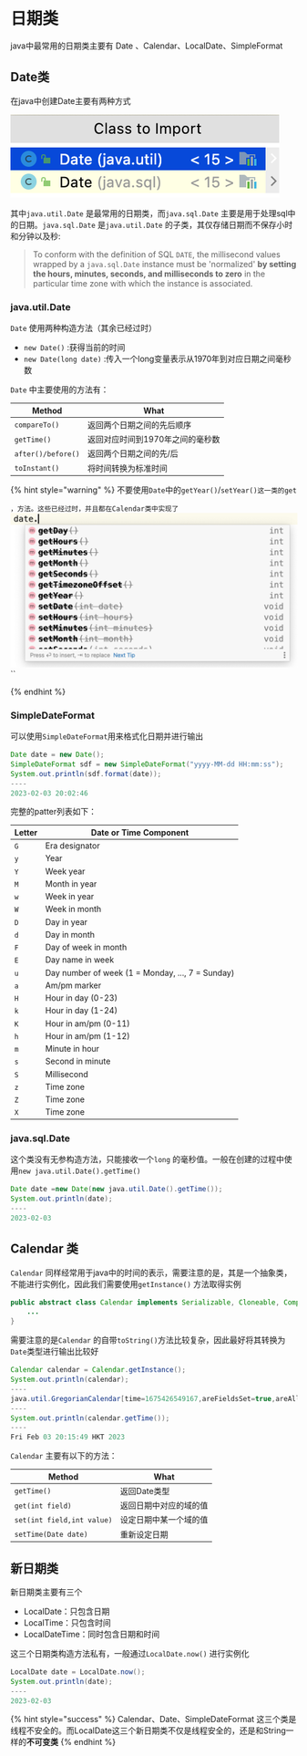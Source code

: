# 日期类

java中最常用的日期类主要有 Date 、Calendar、LocalDate、SimpleFormat

## Date类

在java中创建Date主要有两种方式

![](<.gitbook/assets/截屏2023-02-03 下午7.14.37.png>)

其中`java.util.Date` 是最常用的日期类，而`java.sql.Date` 主要是用于处理sql中的日期。`java.sql.Date` 是`java.util.Date` 的子类，其仅存储日期而不保存小时和分钟以及秒:

> To conform with the definition of SQL `DATE`, the millisecond values wrapped by a `java.sql.Date` instance must be 'normalized' **by setting the hours, minutes, seconds, and milliseconds to zero** in the particular time zone with which the instance is associated.

### java.util.Date

`Date` 使用两种构造方法（其余已经过时）

* `new Date()` :获得当前的时间
* `new Date(long date)` :传入一个long变量表示从1970年到对应日期之间毫秒数

`Date` 中主要使用的方法有：

| Method             | What               |
| ------------------ | ------------------ |
| `compareTo()`      | 返回两个日期之间的先后顺序      |
| `getTime()`        | 返回对应时间到1970年之间的毫秒数 |
| `after()/before()` | 返回两个日期之间的先/后       |
| `toInstant()`      | 将时间转换为标准时间         |

{% hint style="warning" %}
不要使用`Date`中的`getYear()`/`setYear()这一类的get`

`，方法。这些已经过时，并且都在Calendar类中实现了`<img src=".gitbook/assets/截屏2023-02-03 下午7.51.34.png" alt="" data-size="original"> ``&#x20;


{% endhint %}

### SimpleDateFormat

可以使用`SimpleDateFormat`用来格式化日期并进行输出

```java
Date date = new Date();
SimpleDateFormat sdf = new SimpleDateFormat("yyyy-MM-dd HH:mm:ss");
System.out.println(sdf.format(date));
----
2023-02-03 20:02:46
```

完整的patter列表如下：

| Letter | Date or Time Component                           |
| ------ | ------------------------------------------------ |
| `G`    | Era designator                                   |
| `y`    | Year                                             |
| `Y`    | Week year                                        |
| `M`    | Month in year                                    |
| `w`    | Week in year                                     |
| `W`    | Week in month                                    |
| `D`    | Day in year                                      |
| `d`    | Day in month                                     |
| `F`    | Day of week in month                             |
| `E`    | Day name in week                                 |
| `u`    | Day number of week (1 = Monday, ..., 7 = Sunday) |
| `a`    | Am/pm marker                                     |
| `H`    | Hour in day (0-23)                               |
| `k`    | Hour in day (1-24)                               |
| `K`    | Hour in am/pm (0-11)                             |
| `h`    | Hour in am/pm (1-12)                             |
| `m`    | Minute in hour                                   |
| `s`    | Second in minute                                 |
| `S`    | Millisecond                                      |
| `z`    | Time zone                                        |
| `Z`    | Time zone                                        |
| `X`    | Time zone                                        |

### java.sql.Date

这个类没有无参构造方法，只能接收一个`long` 的毫秒值。一般在创建的过程中使用`new java.util.Date().getTime()`

```java
Date date =new Date(new java.util.Date().getTime());
System.out.println(date);
----
2023-02-03
```

## Calendar 类

`Calendar` 同样经常用于java中的时间的表示，需要注意的是，其是一个抽象类，不能进行实例化，因此我们需要使用`getInstance()` 方法取得实例

```java
public abstract class Calendar implements Serializable, Cloneable, Comparable<Calendar> {
    ...
}
```

需要注意的是`Calendar` 的自带`toString()`方法比较复杂，因此最好将其转换为`Date`类型进行输出比较好

```java
Calendar calendar = Calendar.getInstance();
System.out.println(calendar);
----
java.util.GregorianCalendar[time=1675426549167,areFieldsSet=true,areAllFieldsSet=true,lenient=true,zone=sun.util.calendar.ZoneInfo[id="Asia/Hong_Kong",offset=28800000,dstSavings=0,useDaylight=false,transitions=71,lastRule=null],firstDayOfWeek=1,minimalDaysInFirstWeek=1,ERA=1,YEAR=2023,MONTH=1,WEEK_OF_YEAR=5,WEEK_OF_MONTH=1,DAY_OF_MONTH=3,DAY_OF_YEAR=34,DAY_OF_WEEK=6,DAY_OF_WEEK_IN_MONTH=1,AM_PM=1,HOUR=8,HOUR_OF_DAY=20,MINUTE=15,SECOND=49,MILLISECOND=167,ZONE_OFFSET=28800000,DST_OFFSET=0]
----
System.out.println(calendar.getTime());
----
Fri Feb 03 20:15:49 HKT 2023
```

`Calendar` 主要有以下的方法：

| Method                     | What        |
| -------------------------- | ----------- |
| `getTime()`                | 返回Date类型    |
| `get(int field)`           | 返回日期中对应的域的值 |
| `set(int field,int value)` | 设定日期中某一个域的值 |
| `setTime(Date date)`       | 重新设定日期      |

## 新日期类

新日期类主要有三个

* LocalDate：只包含日期
* LocalTime：只包含时间
* LocalDateTime：同时包含日期和时间

这三个日期类构造方法私有，一般通过`LocalDate.now()` 进行实例化

```java
LocalDate date = LocalDate.now();
System.out.println(date);
----
2023-02-03
```

{% hint style="success" %}
&#x20;Calendar、Date、SimpleDateFormat 这三个类是线程不安全的。而LocalDate这三个新日期类不仅是线程安全的，还是和String一样的**不可变类**
{% endhint %}

